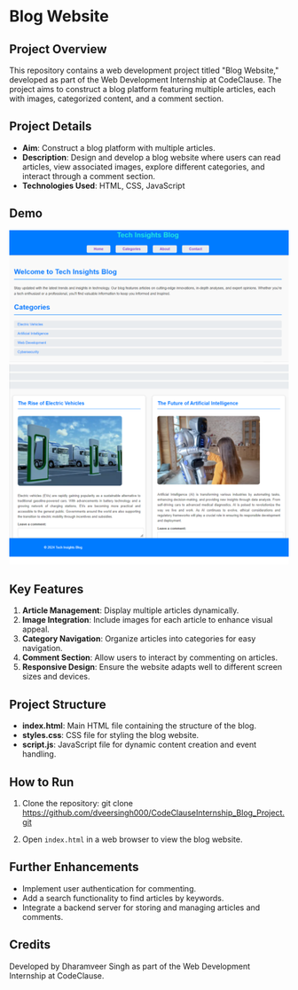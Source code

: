 # Blog Website

## Project Overview
This repository contains a web development project titled "Blog Website," developed as part of the Web Development Internship at CodeClause. The project aims to construct a blog platform featuring multiple articles, each with images, categorized content, and a comment section.

## Project Details
- **Aim**: Construct a blog platform with multiple articles.
- **Description**: Design and develop a blog website where users can read articles, view associated images, explore different categories, and interact through a comment section.
- **Technologies Used**: HTML, CSS, JavaScript

## Demo
![Blog Website Preview](Demo/Tech-Insights-Blog1.png)
![Blog Website Preview](Demo/Tech-Insights-Blog2.png)

## Key Features
1. **Article Management**: Display multiple articles dynamically.
2. **Image Integration**: Include images for each article to enhance visual appeal.
3. **Category Navigation**: Organize articles into categories for easy navigation.
4. **Comment Section**: Allow users to interact by commenting on articles.
5. **Responsive Design**: Ensure the website adapts well to different screen sizes and devices.

## Project Structure
- **index.html**: Main HTML file containing the structure of the blog.
- **styles.css**: CSS file for styling the blog website.
- **script.js**: JavaScript file for dynamic content creation and event handling.

## How to Run
1. Clone the repository:
git clone https://github.com/dveersingh000/CodeClauseInternship_Blog_Project.git

2. Open `index.html` in a web browser to view the blog website.

## Further Enhancements
- Implement user authentication for commenting.
- Add a search functionality to find articles by keywords.
- Integrate a backend server for storing and managing articles and comments.

## Credits
Developed by Dharamveer Singh as part of the Web Development Internship at CodeClause.
